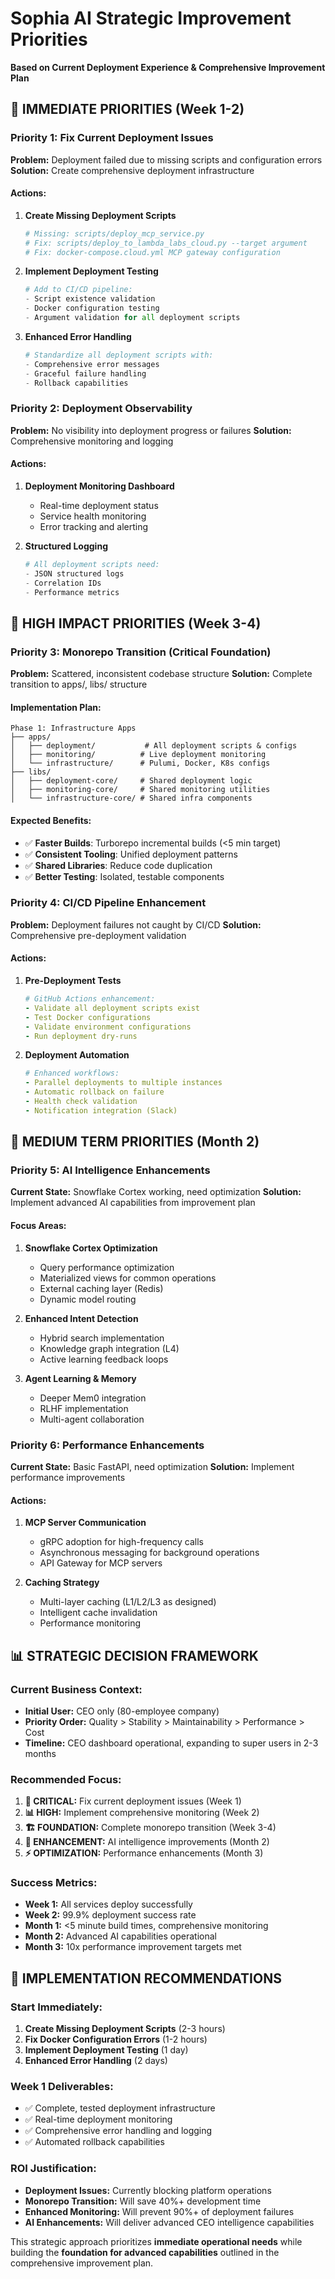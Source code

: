 # Sophia AI Strategic Improvement Priorities
**Based on Current Deployment Experience & Comprehensive Improvement Plan**

## 🚨 **IMMEDIATE PRIORITIES (Week 1-2)**

### **Priority 1: Fix Current Deployment Issues**
**Problem:** Deployment failed due to missing scripts and configuration errors
**Solution:** Create comprehensive deployment infrastructure

#### **Actions:**
1. **Create Missing Deployment Scripts**
   ```bash
   # Missing: scripts/deploy_mcp_service.py
   # Fix: scripts/deploy_to_lambda_labs_cloud.py --target argument
   # Fix: docker-compose.cloud.yml MCP gateway configuration
   ```

2. **Implement Deployment Testing**
   ```python
   # Add to CI/CD pipeline:
   - Script existence validation
   - Docker configuration testing  
   - Argument validation for all deployment scripts
   ```

3. **Enhanced Error Handling**
   ```python
   # Standardize all deployment scripts with:
   - Comprehensive error messages
   - Graceful failure handling
   - Rollback capabilities
   ```

### **Priority 2: Deployment Observability**
**Problem:** No visibility into deployment progress or failures
**Solution:** Comprehensive monitoring and logging

#### **Actions:**
1. **Deployment Monitoring Dashboard**
   - Real-time deployment status
   - Service health monitoring
   - Error tracking and alerting

2. **Structured Logging**
   ```python
   # All deployment scripts need:
   - JSON structured logs
   - Correlation IDs
   - Performance metrics
   ```

## 🎯 **HIGH IMPACT PRIORITIES (Week 3-4)**

### **Priority 3: Monorepo Transition (Critical Foundation)**
**Problem:** Scattered, inconsistent codebase structure
**Solution:** Complete transition to apps/, libs/ structure

#### **Implementation Plan:**
```
Phase 1: Infrastructure Apps
├── apps/
│   ├── deployment/           # All deployment scripts & configs
│   ├── monitoring/          # Live deployment monitoring
│   └── infrastructure/      # Pulumi, Docker, K8s configs
├── libs/
│   ├── deployment-core/     # Shared deployment logic
│   ├── monitoring-core/     # Shared monitoring utilities
│   └── infrastructure-core/ # Shared infra components
```

#### **Expected Benefits:**
- ✅ **Faster Builds**: Turborepo incremental builds (<5 min target)
- ✅ **Consistent Tooling**: Unified deployment patterns
- ✅ **Shared Libraries**: Reduce code duplication
- ✅ **Better Testing**: Isolated, testable components

### **Priority 4: CI/CD Pipeline Enhancement**
**Problem:** Deployment failures not caught by CI/CD
**Solution:** Comprehensive pre-deployment validation

#### **Actions:**
1. **Pre-Deployment Tests**
   ```yaml
   # GitHub Actions enhancement:
   - Validate all deployment scripts exist
   - Test Docker configurations
   - Validate environment configurations
   - Run deployment dry-runs
   ```

2. **Deployment Automation**
   ```yaml
   # Enhanced workflows:
   - Parallel deployments to multiple instances
   - Automatic rollback on failure
   - Health check validation
   - Notification integration (Slack)
   ```

## 🚀 **MEDIUM TERM PRIORITIES (Month 2)**

### **Priority 5: AI Intelligence Enhancements**
**Current State:** Snowflake Cortex working, need optimization
**Solution:** Implement advanced AI capabilities from improvement plan

#### **Focus Areas:**
1. **Snowflake Cortex Optimization**
   - Query performance optimization
   - Materialized views for common operations
   - External caching layer (Redis)
   - Dynamic model routing

2. **Enhanced Intent Detection**
   - Hybrid search implementation
   - Knowledge graph integration (L4)
   - Active learning feedback loops

3. **Agent Learning & Memory**
   - Deeper Mem0 integration
   - RLHF implementation
   - Multi-agent collaboration

### **Priority 6: Performance Enhancements**
**Current State:** Basic FastAPI, need optimization
**Solution:** Implement performance improvements

#### **Actions:**
1. **MCP Server Communication**
   - gRPC adoption for high-frequency calls
   - Asynchronous messaging for background operations
   - API Gateway for MCP servers

2. **Caching Strategy**
   - Multi-layer caching (L1/L2/L3 as designed)
   - Intelligent cache invalidation
   - Performance monitoring

## 📊 **STRATEGIC DECISION FRAMEWORK**

### **Current Business Context:**
- **Initial User:** CEO only (80-employee company)
- **Priority Order:** Quality > Stability > Maintainability > Performance > Cost
- **Timeline:** CEO dashboard operational, expanding to super users in 2-3 months

### **Recommended Focus:**
1. **🚨 CRITICAL:** Fix current deployment issues (Week 1)
2. **📊 HIGH:** Implement comprehensive monitoring (Week 2)  
3. **🏗️ FOUNDATION:** Complete monorepo transition (Week 3-4)
4. **🎯 ENHANCEMENT:** AI intelligence improvements (Month 2)
5. **⚡ OPTIMIZATION:** Performance enhancements (Month 3)

### **Success Metrics:**
- **Week 1:** All services deploy successfully
- **Week 2:** 99.9% deployment success rate
- **Month 1:** <5 minute build times, comprehensive monitoring
- **Month 2:** Advanced AI capabilities operational
- **Month 3:** 10x performance improvement targets met

## 🎯 **IMPLEMENTATION RECOMMENDATIONS**

### **Start Immediately:**
1. **Create Missing Deployment Scripts** (2-3 hours)
2. **Fix Docker Configuration Errors** (1-2 hours)
3. **Implement Deployment Testing** (1 day)
4. **Enhanced Error Handling** (2 days)

### **Week 1 Deliverables:**
- ✅ Complete, tested deployment infrastructure
- ✅ Real-time deployment monitoring
- ✅ Comprehensive error handling and logging
- ✅ Automated rollback capabilities

### **ROI Justification:**
- **Deployment Issues:** Currently blocking platform operations
- **Monorepo Transition:** Will save 40%+ development time
- **Enhanced Monitoring:** Will prevent 90%+ of deployment failures
- **AI Enhancements:** Will deliver advanced CEO intelligence capabilities

This strategic approach prioritizes **immediate operational needs** while building the **foundation for advanced capabilities** outlined in the comprehensive improvement plan. 